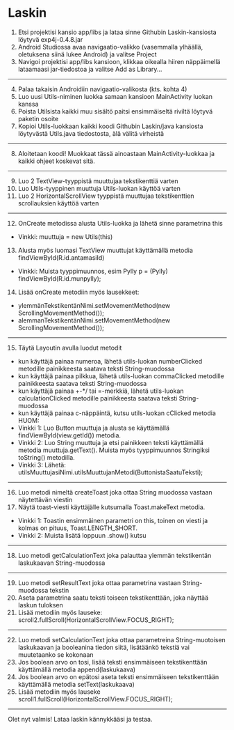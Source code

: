 # Laskin

1) Etsi projektisi kansio app/libs ja lataa sinne Githubin Laskin-kansiosta löytyvä exp4j-0.4.8.jar
2) Android Studiossa avaa navigaatio-valikko (vasemmalla ylhäällä, oletuksena siinä lukee Android) ja valitse Project
3) Navigoi projektisi app/libs kansioon, klikkaa oikealla hiiren näppäimellä lataamaasi jar-tiedostoa ja valitse Add as Library...
________________________________________________________________________________________________________________________________________
4) Palaa takaisin Androidiin navigaatio-valikosta (kts. kohta 4)
5) Luo uusi Utils-niminen luokka samaan kansioon MainActivity luokan kanssa
6) Poista Utilsista kaikki muu sisältö paitsi ensimmäiseltä riviltä löytyvä paketin osoite
7) Kopioi Utils-luokkaan kaikki koodi Githubin Laskin/java kansiosta löytyvästä Utils.java tiedostosta, älä välitä virheistä
________________________________________________________________________________________________________________________________________
8) Aloitetaan koodi! Muokkaat tässä ainoastaan MainActivity-luokkaa ja kaikki ohjeet koskevat sitä.
________________________________________________________________________________________________________________________________________
9) Luo 2 TextView-tyyppistä muuttujaa tekstikenttiä varten
10) Luo Utils-tyyppinen muuttuja Utils-luokan käyttöä varten
11) Luo 2 HorizontalScrollView tyyppistä muuttujaa tekstikenttien scrollauksien käyttöä varten
________________________________________________________________________________________________________________________________________
12) OnCreate metodissa alusta Utils-luokka ja lähetä sinne parametrina this 
- Vinkki: muuttuja = new Utils(this)
13) Alusta myös luomasi TextView muuttujat käyttämällä metodia findViewById(R.id.antamasiId)
- Vinkki: Muista tyyppimuunnos, esim Pylly p = (Pylly) findViewById(R.id.munpylly);
14) Lisää onCreate metodiin myös lausekkeet: 
- ylemmänTekstikentänNimi.setMovementMethod(new ScrollingMovementMethod());
- alemmanTekstikentänNimi.setMovementMethod(new ScrollingMovementMethod());
________________________________________________________________________________________________________________________________________
15) Täytä Layoutin avulla luodut metodit
- kun käyttäjä painaa numeroa, lähetä utils-luokan numberClicked metodille painikkeesta saatava teksti String-muodossa
- kun käyttäjä painaa pilkkua, lähetä utils-luokan commaClicked metodille painikkeesta saatava teksti String-muodossa
- kun käyttäjä painaa +-*/ tai =-merkkiä, lähetä utils-luokan calculationClicked metodille painikkeesta saatava teksti String-muodossa
- kun käyttäjä painaa c-näppäintä, kutsu utils-luokan cClicked metodia
HUOM:
- Vinkki 1: Luo Button muuttuja ja alusta se käyttämällä findViewById(view.getId()) metodia.
- Vinkki 2: Luo String muuttuja ja etsi painikkeen teksti käyttämällä metodia muuttuja.getText(). Muista myös tyyppimuunnos Stringiksi toString() metodilla.
- Vinkki 3: Lähetä: utilsMuuttujasiNimi.utilsMuuttujanMetodi(ButtonistaSaatuTeksti);
________________________________________________________________________________________________________________________________________
16) Luo metodi nimeltä createToast joka ottaa String muodossa vastaan näytettävän viestin
17) Näytä toast-viesti käyttäjälle kutsumalla Toast.makeText metodia.
- Vinkki 1: Toastin ensimmäinen parametri on this, toinen on viesti ja kolmas on pituus, Toast.LENGTH_SHORT. 
- Vinkki 2: Muista lisätä loppuun .show() kutsu
________________________________________________________________________________________________________________________________________
18) Luo metodi getCalculationText joka palauttaa ylemmän tekstikentän laskukaavan String-muodossa
________________________________________________________________________________________________________________________________________
19) Luo metodi setResultText joka ottaa parametrina vastaan String-muodossa tekstin
20) Aseta parametrina saatu teksti toiseen tekstikenttään, joka näyttää laskun tuloksen
21) Lisää metodiin myös lauseke: scroll2.fullScroll(HorizontalScrollView.FOCUS_RIGHT);
________________________________________________________________________________________________________________________________________
22) Luo metodi setCalculationText joka ottaa parametreina String-muotoisen laskukaavan ja booleanina tiedon siitä, lisätäänkö tekstiä vai muutetaanko se kokonaan
23) Jos boolean arvo on tosi, lisää teksti ensimmäiseen tekstikenttään käyttämällä metodia append(laskukaava)
24) Jos boolean arvo on epätosi aseta teksti ensimmäiseen tekstikenttään käyttämällä metodia setText(laskukaava)
25) Lisää metodiin myös lauseke scroll1.fullScroll(HorizontalScrollView.FOCUS_RIGHT);
________________________________________________________________________________________________________________________________________
Olet nyt valmis! Lataa laskin kännykkääsi ja testaa.

